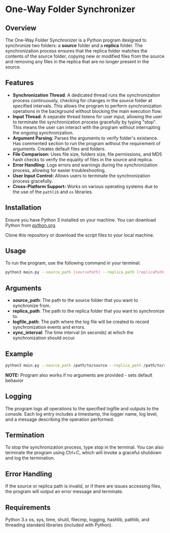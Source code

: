 # One-Way Folder Synchronizer

## Overview
The One-Way Folder Synchronizer is a Python program designed to synchronize two folders: a **source** folder and a **replica** folder. The synchronization process ensures that the replica folder matches the contents of the source folder, copying new or modified files from the source and removing any files in the replica that are no longer present in the source.

## Features
- **Synchronization Thread**: A dedicated thread runs the synchronization process continuously, checking for changes in the source folder at specified intervals. This allows the program to perform synchronization operations in the background without blocking the main execution flow.
- **Input Thread**: A separate thread listens for user input, allowing the user to terminate the synchronization process gracefully by typing "stop". This means the user can interact with the program without interrupting the ongoing synchronization.
- **Argument Parsing**: Parses the arguments to verify folder's existance. Has commented section to run the program without the requirement of arguments. Creates default files and folders. 
- **File Comparison:** Uses file size, folders size, file permissions, and MD5 hash checks to verify the equality of files in the source and replica.
- **Error Handling:** Logs errors and warnings during the synchronization process, allowing for easier troubleshooting.
- **User Input Control:** Allows users to terminate the synchronization process gracefully.
- **Cross-Platform Support:** Works on various operating systems due to the use of the `pathlib` and `os` libraries.

## Installation
Ensure you have Python 3 installed on your machine. You can download Python from [python.org](https://www.python.org/downloads/).

Clone this repository or download the script files to your local machine.

## Usage
To run the program, use the following command in your terminal:

```bash
python3 main.py --source_path [sourcePath] --replica_path [replicaPath] --logfile_path [log] --sync_interval [interval in seconds]
```
## Arguments
- **source_path**: The path to the source folder that you want to synchronize from.
- **replica_path**: The path to the replica folder that you want to synchronize to.
- **logfile_path**: The path where the log file will be created to record synchronization events and errors.
- **sync_interval**: The time interval (in seconds) at which the synchronization should occur.

## Example
```bash
python3 main.py --source_path /path/to/source --replica_path /path/to/replica --logfile_path /path/to/logfile.log --sync_interval 10
```
**NOTE:** Program also works if no arguments are provided - sets default behavior

## Logging
The program logs all operations to the specified logfile and outputs to the console. Each log entry includes a timestamp, the logger name, log level, and a message describing the operation performed.

## Termination
To stop the synchronization process, type stop in the terminal. You can also terminate the program using Ctrl+C, which will invoke a graceful shutdown and log the termination.

## Error Handling
If the source or replica path is invalid, or if there are issues accessing files, the program will output an error message and terminate.

## Requirements
Python 3.x
os, sys, time, shutil, filecmp, logging, hashlib, pathlib, and threading standard libraries (included with Python).
